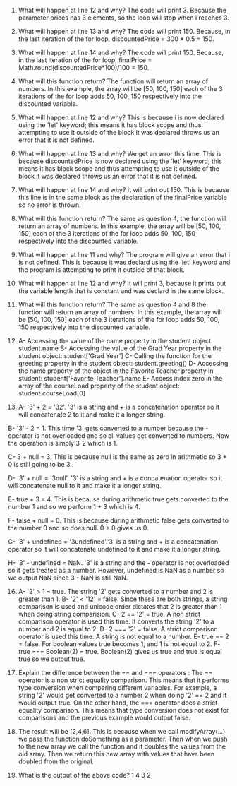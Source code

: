 1. What will happen at line 12 and why? The code will print 3. Because the parameter prices has 3 elements, so the loop will stop when i reaches 3.

2. What will happen at line 13 and why? The code will print 150. Because, in the last iteration of the for loop, discountedPrice = 300 * 0.5 = 150.  

3. What will happen at line 14 and why? The code will print 150. Because, in the last iteration of the for loop, finalPrice = Math.round(discountedPrice*100)/100 = 150. 

4.  What will this function return? The function will return an array of numbers. In this example, the array will be [50, 100, 150] each of the 3 iterations of the for loop adds 50, 100, 150 respectively into the discounted variable. 

5. What will happen at line 12 and why? This is because i is now declared using the 'let' keyword; this means it has block scope and thus attempting to use it outside of the block it was declared throws us an error that it is not defined.

6. What will happen at line 13 and why? We get an error this time. This is because discountedPrice is now declared using the 'let' keyword; this means it has block scope and thus attempting to use it outside of the block it was declared throws us an error that it is not defined.

7. What will happen at line 14 and why? It will print out 150. This is because this line is in the same block as the declaration of the finalPrice variable so no error is thrown.

8. What will this function return? The same as question 4, the function will return an array of numbers. In this example, the array will be [50, 100, 150] each of the 3 iterations of the for loop adds 50, 100, 150 respectively into the discounted variable. 

9. What will happen at line 11 and why? The program will give an error that i is not defined. This is because it was declard using the 'let' keyword and the program is attempting to print it outside of that block.

10. What will happen at line 12 and why? It will print 3, because it prints out the variable length that is constant and was declard in the same block.  

11. What will this function return? The same as question 4 and 8 the function will return an array of numbers. In this example, the array will be [50, 100, 150] each of the 3 iterations of the for loop adds 50, 100, 150 respectively into the discounted variable. 

12. A- Accessing the value of the name property in the student object: student.name
B- Accessing the value of the Grad Year property in the student object: student['Grad Year']
C- Calling the function for the greeting property in the student object: student.greeting()
D- Accessing the name property of the object in the Favorite Teacher property in student: student['Favorite Teacher'].name
E- Access index zero in the array of the courseLoad property of the student object: student.courseLoad[0]

13. A- '3' + 2  = '32'. '3' is a string and + is a concatenation operator so it will concatenate 2 to it and make it a longer string.

B- '3' - 2 = 1. This time '3' gets converted to a number because the - operator is not overloaded and so all values get converted to numbers. Now the operation is simply 3-2 which is 1.

C- 3 + null = 3. This is because null is the same as zero in arithmetic so 3 + 0 is still going to be 3.

D- '3' + null = '3null'. '3' is a string and + is a concatenation operator so it will concatenate null to it and make it a longer string.

E- true + 3 = 4. This is because during arithmetic true gets converted to the number 1 and so we perform 1 + 3 which is 4.

F- false + null = 0. This is because during arithmetic false gets converted to the number 0 and so does null. 0 + 0 gives us 0.

G- '3' + undefined = '3undefined'.'3' is a string and + is a concatenation operator so it will concatenate undefined to it and make it a longer string.

H- '3' - undefined = NaN. '3' is a string and the - operator is not overloaded so it gets treated as a number. However, undefined is NaN as a number so we output NaN since 3 - NaN is still NaN.

16. A- '2' > 1 = true. The string '2' gets converted to a number and 2 is greater than 1.
B- '2' < '12' = false. Since these are both strings, a string comparison is used and unicode order dictates that 2 is greater than 1 when doing string comparision.
C- 2 == '2' = true.  A non strict comparison operator is used this time. It converts the string '2' to a number and 2 is equal to 2.
D- 2 === '2' = false. A strict comparison operator is used this time. A string is not equal to a number.
E- true == 2 = false. For boolean values true becomes 1, and 1 is not equal to 2.
F- true === Boolean(2) = true. Boolean(2) gives us true and true is equal true so we output true.

17. Explain the difference between the == and === operators : The == operator is a non strict equality comparison. This means that it performs type conversion when comparing different variables. For example, a string '2' would get converted to a number 2 when doing '2' == 2 and it would output true. On the other hand, the === operator does a strict equality comparison. This means that type conversion does not exist for comparisons and the previous example would output false.

18. The result will be [2,4,6]. This is because when we call modifyArray(...) we pass the function doSomething as a parameter. Then when we push to the new array we call the function and it doubles the values from the old array. Then we return this new array with values that have been doubled from the original.

19. What is the output of the above code? 1 4 3 2

